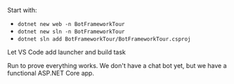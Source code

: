 Start with:        
- `dotnet new web -n BotFrameworkTour`
- `dotnet new sln -n BotFrameworkTour`
- `dotnet sln add BotFrameworkTour/BotFrameworkTour.csproj`

Let VS Code add launcher and build task

Run to prove everything works. We don't have a chat bot yet, but we have a functional ASP.NET Core app.